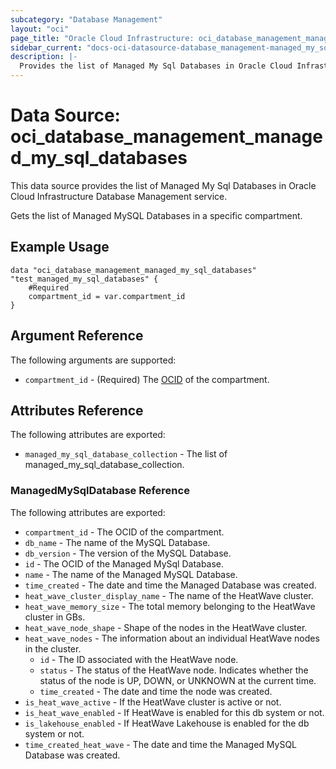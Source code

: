 ```yaml
---
subcategory: "Database Management"
layout: "oci"
page_title: "Oracle Cloud Infrastructure: oci_database_management_managed_my_sql_databases"
sidebar_current: "docs-oci-datasource-database_management-managed_my_sql_databases"
description: |-
  Provides the list of Managed My Sql Databases in Oracle Cloud Infrastructure Database Management service
---
```


# Data Source: oci_database_management_managed_my_sql_databases
This data source provides the list of Managed My Sql Databases in Oracle Cloud Infrastructure Database Management service.

Gets the list of Managed MySQL Databases in a specific compartment.


## Example Usage

```hcl
data "oci_database_management_managed_my_sql_databases" "test_managed_my_sql_databases" {
	#Required
	compartment_id = var.compartment_id
}
```

## Argument Reference

The following arguments are supported:

* `compartment_id` - (Required) The [OCID](https://docs.cloud.oracle.com/iaas/Content/General/Concepts/identifiers.htm) of the compartment.


## Attributes Reference

The following attributes are exported:

* `managed_my_sql_database_collection` - The list of managed_my_sql_database_collection.

### ManagedMySqlDatabase Reference

The following attributes are exported:

* `compartment_id` - The OCID of the compartment.
* `db_name` - The name of the MySQL Database.
* `db_version` - The version of the MySQL Database.
* `id` - The OCID of the Managed MySql Database.
* `name` - The name of the Managed MySQL Database.
* `time_created` - The date and time the Managed Database was created.
* `heat_wave_cluster_display_name` - The name of the HeatWave cluster.
* `heat_wave_memory_size` - The total memory belonging to the HeatWave cluster in GBs.
* `heat_wave_node_shape` - Shape of the nodes in the HeatWave cluster.
* `heat_wave_nodes` - The information about an individual HeatWave nodes in the cluster.
	* `id` - The ID associated with the HeatWave node.
	* `status` - The status of the HeatWave node. Indicates whether the status of the node is UP, DOWN, or UNKNOWN at the current time.
	* `time_created` - The date and time the node was created.
* `is_heat_wave_active` - If the HeatWave cluster is active or not.
* `is_heat_wave_enabled` - If HeatWave is enabled for this db system or not.
* `is_lakehouse_enabled` - If HeatWave Lakehouse is enabled for the db system or not.
* `time_created_heat_wave` - The date and time the Managed MySQL Database was created.


